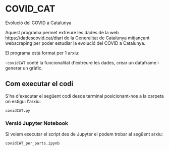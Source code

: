 # COVID_CAT
Evolució del COVID a Catalunya


Aquest programa permet extreure les dades de la web https://dadescovid.cat/diari de la Generalitat de Catalunya mitjançant webscraping per poder estudiar la evolució del COVID a Catalunya.

El programa està format per 1 arxiu:

-`covidCAT` conté la funcionalitat d'extreure les dades, crear un dataframe i generar un gràfic.

## Com executar el codi

S'ha d'executar el següent codi desde terminal posicionant-nos a la carpeta on estigui l'arxiu:

```
covidCAT.py
```

### Versió Jupyter Notebook

Si volem executar el script des de Jupyter el podem trobar al següent arxiu:

```
covidCAT_per_parts.ipynb
```
